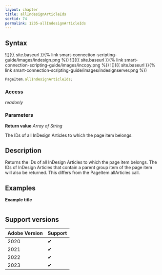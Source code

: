 ```yaml
---
layout: chapter
title: allIndesignArticleIds
sortid: 74
permalink: 1235-allIndesignArticleIds
---
```


## Syntax

![]({{ site.baseurl }}{% link smart-connection-scripting-guide/images/indesign.png %}) ![]({{ site.baseurl }}{% link smart-connection-scripting-guide/images/incopy.png %}) ![]({{ site.baseurl }}{% link smart-connection-scripting-guide/images/indesignserver.png %})

```javascript
PageItem.allIndesignArticleIds;
```

### Access

_readonly_

### Parameters

**Return value** _Array of String_

The IDs of all InDesign Articles to which the page item
belongs.

## Description

Returns the IDs of all InDesign Articles to which the page item
belongs. The IDs of InDesign Articles that contain a parent
group item of the page item will also be returned. This differs
from the PageItem.allArticles call.

## Examples

**Example title**

```javascript

```

## Support versions

| Adobe Version | Support |
| ------------- | ------- |
| 2020          | ✔       |
| 2021          | ✔       |
| 2022          | ✔       |
| 2023          | ✔       |
